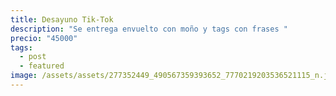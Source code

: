 ```yaml
---
title: Desayuno Tik-Tok
description: "Se entrega envuelto con moño y tags con frases "
precio: "45000"
tags:
  - post
  - featured
image: /assets/assets/277352449_490567359393652_7770219203536521115_n.jpg
---
```

